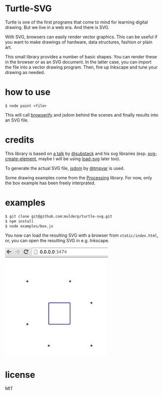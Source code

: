 # Turtle-SVG

Turtle is one of the first programs that come to mind for learning digital drawing. But we live in a web era. And there is SVG.

With SVG, browsers can easily render vector graphics. This can be useful if you want to make drawings of hardware, data structures, fashion or plain art.

This small library provides a number of basic shapes. You can render these in the browser or as an SVG document. In the latter case, you can import the file into a vector drawing program. Then, fire up Inkscape and tune your drawing as needed.

# how to use

    $ node paint <file>

This will call [browserify](https://github.com/substack/node-browserify) and jsdom behind the scenes and finally results into an SVG file.

# credits

This library is based on [a talk](https://github.com/substack/oneshot-oslo-2015-svg) by [@substack](https://twitter.com/substack) and his svg libraries (esp. [svg-create-element](https://github.com/substack/svg-create-element), maybe I will be using [load-svg](https://github.com/substack/load-svg) later too).

To generate the actual SVG file, [jsdom](https://github.com/tmpvar/jsdom) by [@tmpvar](https://github.com/tmpvar) is used.

Some drawing examples come from the [Processing](https://processing.org/reference/) library. For now, only the box example has been freely interprated.

# examples

    $ git clone git@github.com:mulderp/turtle-svg.git 
    $ npm install
    $ node examples/box.js

You now can load the resulting SVG with a browser from `static/index.html`, or, you can open the resulting SVG in e.g. Inkscape.

<img src="docs/example1.png" />

# license

MIT
